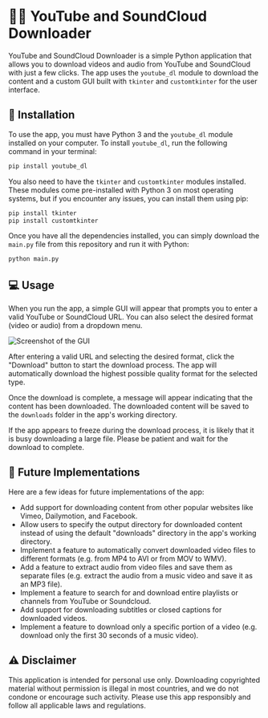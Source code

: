 # 🎥🎵 YouTube and SoundCloud Downloader 

YouTube and SoundCloud Downloader is a simple Python application that allows you to download videos and audio from YouTube and SoundCloud with just a few clicks. The app uses the `youtube_dl` module to download the content and a custom GUI built with `tkinter` and `customtkinter` for the user interface.

## 🚀 Installation

To use the app, you must have Python 3 and the `youtube_dl` module installed on your computer. To install `youtube_dl`, run the following command in your terminal:

```bash
pip install youtube_dl
```

You also need to have the `tkinter` and `customtkinter` modules installed. These modules come pre-installed with Python 3 on most operating systems, but if you encounter any issues, you can install them using pip:

```bash
pip install tkinter
pip install customtkinter
```

Once you have all the dependencies installed, you can simply download the `main.py` file from this repository and run it with Python:

```bash
python main.py
```

## 💻 Usage

When you run the app, a simple GUI will appear that prompts you to enter a valid YouTube or SoundCloud URL. You can also select the desired format (video or audio) from a dropdown menu.

![Screenshot of the GUI](https://imgur.com/o3SGTVc.png)

After entering a valid URL and selecting the desired format, click the "Download" button to start the download process. The app will automatically download the highest possible quality format for the selected type.

Once the download is complete, a message will appear indicating that the content has been downloaded. The downloaded content will be saved to the `downloads` folder in the app's working directory.

If the app appears to freeze during the download process, it is likely that it is busy downloading a large file. Please be patient and wait for the download to complete.

## 🚀 Future Implementations

Here are a few ideas for future implementations of the app:

- Add support for downloading content from other popular websites like Vimeo, Dailymotion, and Facebook.
- Allow users to specify the output directory for downloaded content instead of using the default "downloads" directory in the app's working directory.
- Implement a feature to automatically convert downloaded video files to different formats (e.g. from MP4 to AVI or from MOV to WMV).
- Add a feature to extract audio from video files and save them as separate files (e.g. extract the audio from a music video and save it as an MP3 file).
- Implement a feature to search for and download entire playlists or channels from YouTube or Soundcloud.
- Add support for downloading subtitles or closed captions for downloaded videos.
- Implement a feature to download only a specific portion of a video (e.g. download only the first 30 seconds of a music video).

## ⚠️ Disclaimer

This application is intended for personal use only. Downloading copyrighted material without permission is illegal in most countries, and we do not condone or encourage such activity. Please use this app responsibly and follow all applicable laws and regulations.